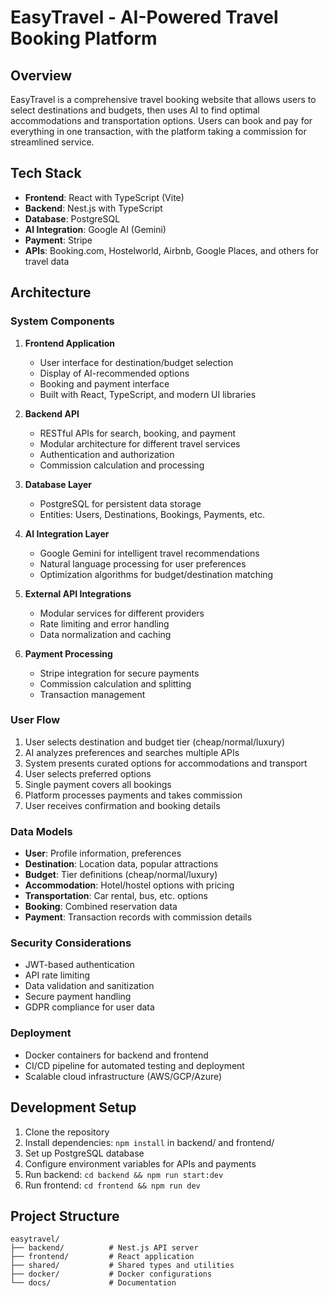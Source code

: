 # EasyTravel - AI-Powered Travel Booking Platform

## Overview
EasyTravel is a comprehensive travel booking website that allows users to select destinations and budgets, then uses AI to find optimal accommodations and transportation options. Users can book and pay for everything in one transaction, with the platform taking a commission for streamlined service.

## Tech Stack
- **Frontend**: React with TypeScript (Vite)
- **Backend**: Nest.js with TypeScript
- **Database**: PostgreSQL
- **AI Integration**: Google AI (Gemini)
- **Payment**: Stripe
- **APIs**: Booking.com, Hostelworld, Airbnb, Google Places, and others for travel data

## Architecture

### System Components
1. **Frontend Application**
   - User interface for destination/budget selection
   - Display of AI-recommended options
   - Booking and payment interface
   - Built with React, TypeScript, and modern UI libraries

2. **Backend API**
   - RESTful APIs for search, booking, and payment
   - Modular architecture for different travel services
   - Authentication and authorization
   - Commission calculation and processing

3. **Database Layer**
   - PostgreSQL for persistent data storage
   - Entities: Users, Destinations, Bookings, Payments, etc.

4. **AI Integration Layer**
   - Google Gemini for intelligent travel recommendations
   - Natural language processing for user preferences
   - Optimization algorithms for budget/destination matching

5. **External API Integrations**
   - Modular services for different providers
   - Rate limiting and error handling
   - Data normalization and caching

6. **Payment Processing**
   - Stripe integration for secure payments
   - Commission calculation and splitting
   - Transaction management

### User Flow
1. User selects destination and budget tier (cheap/normal/luxury)
2. AI analyzes preferences and searches multiple APIs
3. System presents curated options for accommodations and transport
4. User selects preferred options
5. Single payment covers all bookings
6. Platform processes payments and takes commission
7. User receives confirmation and booking details

### Data Models
- **User**: Profile information, preferences
- **Destination**: Location data, popular attractions
- **Budget**: Tier definitions (cheap/normal/luxury)
- **Accommodation**: Hotel/hostel options with pricing
- **Transportation**: Car rental, bus, etc. options
- **Booking**: Combined reservation data
- **Payment**: Transaction records with commission details

### Security Considerations
- JWT-based authentication
- API rate limiting
- Data validation and sanitization
- Secure payment handling
- GDPR compliance for user data

### Deployment
- Docker containers for backend and frontend
- CI/CD pipeline for automated testing and deployment
- Scalable cloud infrastructure (AWS/GCP/Azure)

## Development Setup
1. Clone the repository
2. Install dependencies: `npm install` in backend/ and frontend/
3. Set up PostgreSQL database
4. Configure environment variables for APIs and payments
5. Run backend: `cd backend && npm run start:dev`
6. Run frontend: `cd frontend && npm run dev`

## Project Structure
```
easytravel/
├── backend/          # Nest.js API server
├── frontend/         # React application
├── shared/           # Shared types and utilities
├── docker/           # Docker configurations
└── docs/             # Documentation